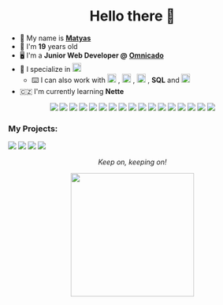 
<h1 align="center">Hello there 👋</h1>

- :man: My name is <a href="https://www.linkedin.com/in/matyas-zavora/?locale=en_US">**Matyas**</a> 
- :calendar: I'm **19** years old
- :desktop_computer: I'm a **Junior Web Developer @** <a href="https://omnicado.com/">**Omnicado**</a>  
- :elephant: I specialize in <img src="https://cdn.worldvectorlogo.com/logos/php-1.svg" alt="PHP" height="18" style="margin-top: 1px;"/>  
	- :keyboard: I can also work with <img src="https://cdn.worldvectorlogo.com/logos/javascript-1.svg" alt="Javascript" height="18" style="margin-top: 1px;"/>  , <img src="https://cdn.worldvectorlogo.com/logos/html-1.svg" alt="HTML" height="18" style="margin-top: 1px;"/>  , <img src="https://cdn.worldvectorlogo.com/logos/css-3.svg" alt="CSS" height="18" style="margin-top: 1px;"/>  , **SQL** and <img src="https://cdn.worldvectorlogo.com/logos/c--4.svg" alt="C#" height="18" style="margin-top: 1px;"/>
- :czech_republic: I'm currently learning **Nette**

<p align="middle">
	<a href="https://en.wikipedia.org/wiki/Neon_Genesis_Evangelion"><img src="https://cyber.dabamos.de/88x31/evangelion.gif"></a>
	<a href="#"><img src="https://cyber.dabamos.de/88x31/github-check.gif"></a>
	<a href="https://store.steampowered.com/app/70/HalfLife/"><img src="https://cyber.dabamos.de/88x31/half-life.gif"></a>
	<img src="https://cyber.dabamos.de/88x31/hatems.gif">
	<img src="https://cyber.dabamos.de/88x31/imissxp.gif">
	<img src="https://cyber.dabamos.de/88x31/linux_powered.gif">
	<img src="https://cyber.dabamos.de/88x31/mysql4.gif">
	<a href="https://neocities.org"><img src="https://cyber.dabamos.de/88x31/neocities3.gif"></a>
	<img src="https://cyber.dabamos.de/88x31/nft.gif">
	<a href="https://getpaint.net"><img src="https://cyber.dabamos.de/88x31/paintnet.gif"></a>
	<img src="https://cyber.dabamos.de/88x31/php4_88x31.gif">
	<img src="https://cyber.dabamos.de/88x31/proxmox.gif">
	<img src="https://cyber.dabamos.de/88x31/anythingbut.gif">
	<img src="https://cyber.dabamos.de/88x31/bitwarden.gif">
	<img src="https://cyber.dabamos.de/88x31/cssdif.gif">
	<img src="https://anlucas.neocities.org/drpepper.gif">
	<a href="https://dimden.dev/"><img src="https://dimden.dev/services/images/88x31.gif"></a>
</p>

<p align="middle">
	<h3>My Projects:</h3>
	<a href="https://github.com/matyas-zavora/aplha-2"><img src="https://i.imgur.com/ScRkrUB.png"></a>
	<a href="https://github.com/matyas-zavora/aplha-3"><img src="https://i.imgur.com/ZlOFKrb.png"></a>
	<a href="https://github.com/matyas-zavora/aplha-4"><img src="https://i.imgur.com/6PwuXPw.png"></a>
	<a href="https://github.com/Prochyxd/MojeRande"><img src="https://i.imgur.com/BUcUbaH.png"></a>
</p>


<p align="middle"><i>Keep on, keeping on!</i></p>
<p align="middle"><img src="https://media4.giphy.com/media/v1.Y2lkPTc5MGI3NjExZmJ4OWRwcnFwMGZ4c3FxNnVodXV6eGljOGo0YzJzaHdpNzE5NjRqMSZlcD12MV9pbnRlcm5hbF9naWZfYnlfaWQmY3Q9Zw/UvVukMYygtu5XYOyes/giphy.gif" width="250" height="250"></p>
